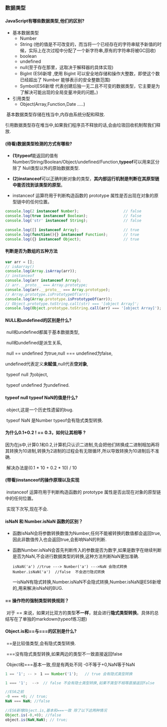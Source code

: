 ### 数据类型

#### JavaScript有哪些数据类型,他们的区别?	

- 基本数据类型
  - Number
  - String (他的值是不可改变的，而当将一个已经存在的字符串赋予新值的时候，实际上在次过程中分配了一个新字符串,原有的字符串将被GC回收)
  - boolean
  - undefined
  - null(至于存在那里，这取决于解释器的具体实现)
  - BigInt (ES6新增 ,使用 BigInt 可以安全地存储和操作大整数，即使这个数已经超出了 Number 能够表示的安全整数范围)
  - Symbol(ES6新增 代表创建后独一无二且不可变的数据类型，它主要是为了解决可能出现的全局变量冲突的问题。)
- 引用类型
  - Object(Array,Function,Date .....)

​	基本数据类型存储在栈当中,内存由系统分配和释放.

​	引用数据类型存在堆当中,如果我们程序员不释放的话,会由垃圾回收机制帮我们释放.

#### (待看)数据类型检测的方式有哪些?

* **(1)typeof**能返回的值有Number/String/Boolean/Object/undefined/Function,**typeof**可以用来区分除了 Null类型以外的原始数据类型.

* **(2)instanceof**可以正确判断对象的类型，**其内部运行机制是判断在其原型链中能否找到该类型的原型**。

*  instanceof 运算符用于判断构造函数的 prototype 属性是否出现在对象的原型链中的任何位置。

  ```javascript
  console.log(2 instanceof Number);                    // false
  console.log(true instanceof Boolean);                // false 
  console.log('str' instanceof String);                // false 
   
  console.log([] instanceof Array);                    // true
  console.log(function(){} instanceof Function);       // true
  console.log({} instanceof Object);                   // true
  
  ```

#### 判断是否为数组的五种方法

```javascript
var arr = [];
// isAarray()
console.log(Array.isArray(arr));
// instanceof
console.log(arr instanceof Array);
// arr.__proto__ === Array.prototype;
console.log(arr.__proto__ === Array.prototype);
// Array.prototype.isPrototypeOf(arr);
console.log(Array.prototype.isPrototypeOf(arr));
// Object.prototype.toString.call(str) === '[object Array]';
console.log(Object.prototype.toString.call(arr) === '[object Array]');
```

#### NULL和undefined的区别是什么?

​	null和undefined都属于基本数据类型,

​	null和undefined是派生关系,

​	null == undefined 为true,null === undefined为false,

​	undefined代表定义**未赋值**,null代表**空对象**,

​	typeof null 为object,

​	typeof undefined 为undefined.

#### typeof null  typeof NaN的值是什么?

​	object,这是一个历史性遗留的bug.

​	typeof NaN 是Number typeof会有隐式类型转换.

#### 为什么0.1+0.2 ! == 0.3，如何让其相等 ?

​	因为在js中,计算0.1和0.2,计算机只认识二进制,先会把他们转换成二进制相加再将其转换为10进制,转换为2进制的过程会有无限循环,所以导致转换为10进制后不准确.

​	解决办法是(0.1 * 10 + 0.2 * 10) / 10

#### (带看)instanceof的操作原理以及实现

​	instanceof 运算符用于判断构造函数的 prototype 属性是否出现在对象的原型链中的任何位置。

​	实现下次写,现在不会.

####  isNaN 和 Number.isNaN 函数的区别？

* 函数isNaN会将参数转换数值为Number,任何不能被转换的数值都会返回true,因此非数值传入也会返回true,会影响NaN的判断.

* 函数Number.isNaN会首先判断传入的参数是否为数字,如果是数字在继续判断是否为NaN,不会进行数据类型的转换,这种方法判断NaN更加准确.

  ```
  isNaN('a') //true ---> Number('a') --->NaN 会隐式转换
  Number.isNaN('a')  //false  不会进行隐式转换
  ```

  一isNaN有隐式转换,Number.isNaN不会隐式转换,Number.isNaN是ES6新增的,用来解决isNaN的BUG.

#### == 操作符的强制类型转换规则？

​	对于 == 来说，如果对比双方的类型**不一样**，就会进行**隐式类型转换**。具体的总结写在了单独的markdown(typeof练习题)

#### Object.is和==与===的区别是什么?

​	==是比较值类型,会有隐式类型转换.

​	===没有隐式类型转换,如果两边的类型不一致直接返回false

​	Object和===基本一致,但是有两处不同 -0不等于+0,NaN等于NaN

```javascript
1 == '1'; -- >　1 == Number('1');   // true 会有隐式类型转换

1 === '1';  -->  // false 不会有隐士类型转换,如果不类型不相等直接返回false

//ES6之前
-0 === +0; // true;
NaN === NaN; //false 
    
//ES6新增Object.is,基本和===一致 除了以下这两种情况
Object.is(-0,+0); //false
object.is(NaN,NaN); // true;
```

